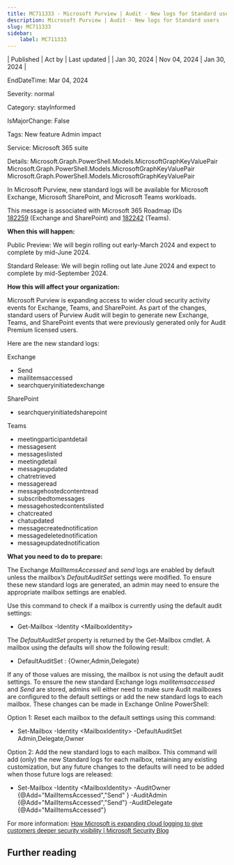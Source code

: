 ```yaml
---
title: MC711333 - Microsoft Purview | Audit - New logs for Standard users
description: Microsoft Purview | Audit - New logs for Standard users
slug: MC711333
sidebar:
    label: MC711333
---
```



| Published | Act by | Last updated |
| Jan 30, 2024 | Nov 04, 2024 | Jan 30, 2024 |

EndDateTime: Mar 04, 2024

Severity: normal

Category: stayInformed

IsMajorChange: False

Tags: New feature Admin impact

Service: Microsoft 365 suite

Details: Microsoft.Graph.PowerShell.Models.MicrosoftGraphKeyValuePair Microsoft.Graph.PowerShell.Models.MicrosoftGraphKeyValuePair Microsoft.Graph.PowerShell.Models.MicrosoftGraphKeyValuePair

<p>In Microsoft Purview, new standard logs will be available for Microsoft Exchange, Microsoft SharePoint, and Microsoft Teams workloads.</span><br></p><p>This message is associated with Microsoft 365 Roadmap IDs <a href="https://www.microsoft.com/microsoft-365/roadmap?filters=&amp;searchterms=182259%2C" target="_blank">182259</a>&nbsp;(Exchange and SharePoint) and <a href="https://www.microsoft.com/microsoft-365/roadmap?filters=&amp;searchterms=182242" target="_blank">182242</a>&nbsp;(Teams).</p><p><b>When this will happen:</b>
</p><p>Public Preview: We will begin rolling out early-March 2024 and expect to complete by mid-June 2024.</p><p>Standard Release: We will begin rolling out late June 2024 and expect to complete by mid-September 2024.</p><p><b>How this will affect your organization:</b>
</p><p>Microsoft Purview is expanding access to wider cloud security activity events for Exchange, Teams, and SharePoint. As part of the changes, standard users of Purview Audit will begin to generate new Exchange, Teams, and SharePoint events that were previously generated only for Audit Premium licensed users.
</p><p>Here are the new standard logs:
</p><p>Exchange
</p><ul><li>Send
</li><li>mailitemsaccessed
</li><li>searchqueryinitiatedexchange
</li></ul><p>SharePoint
</p><ul><li>searchqueryinitiatedsharepoint
</li></ul><p>Teams
</p><ul><li>meetingparticipantdetail
</li><li>messagesent
</li><li>messageslisted
</li><li>meetingdetail
</li><li>messageupdated
</li><li>chatretrieved
</li><li>messageread
</li><li>messagehostedcontentread
</li><li>subscribedtomessages
</li><li>messagehostedcontentslisted
</li><li>chatcreated
</li><li>chatupdated
</li><li>messagecreatednotification
</li><li>messagedeletednotification
</li><li>messageupdatednotification
</li></ul><p><b>What you need to do to prepare:</b>
</p><p>The Exchange <i>MailItemsAccessed</i> and <i>send</i> logs are enabled by default unless the mailbox’s <i>DefaultAuditSet</i> settings were modified. To ensure these new standard logs are generated, an admin may need to ensure the appropriate mailbox settings are enabled.
</p><p>Use this command to check if a mailbox is currently using the default audit settings: 
</p><ul><li>Get-Mailbox -Identity &lt;MailboxIdentity&gt;
</li></ul><p>The <i>DefaultAuditSet </i>property is returned by the Get-Mailbox cmdlet. A mailbox using the defaults will show the following result:
</p><ul><li>DefaultAuditSet : {Owner,Admin,Delegate}
</li></ul><p>If any of those values are missing, the mailbox is not using the default audit settings. To ensure the new standard Exchange logs <i>mailitemsaccessed </i>and <i>Send </i>are stored, admins will either need to make sure Audit mailboxes are configured to the default settings or add the new standard logs to each mailbox. These changes can be made in Exchange Online PowerShell:
</p><p>Option 1: Reset each mailbox to the default settings using this command:
</p><ul><li>Set-Mailbox -Identity &lt;MailboxIdentity&gt; -DefaultAuditSet Admin,Delegate,Owner
</li></ul><p>Option 2: Add the new standard logs to each mailbox. This command will add (only) the new Standard logs for each mailbox, retaining any existing customization, but any future changes to the defaults will need to be added when those future logs are released:
</p><ul><li>Set-Mailbox -Identity &lt;MailboxIdentity&gt; -AuditOwner {@Add="MailItemsAccessed","Send" } -AuditAdmin {@Add="MailItemsAccessed","Send"} -AuditDelegate {@Add="MailItemsAccessed"}
</li></ul><p>For more information:&nbsp;<a href="https://www.microsoft.com/security/blog/2023/07/19/expanding-cloud-logging-to-give-customers-deeper-security-visibility/" target="_blank" style="background-color: rgb(255, 255, 255); font-family: sans-serif; font-weight: 400;">How Microsoft is expanding cloud logging to give customers deeper security visibility | Microsoft Security Blog</a></p>

## Further reading

